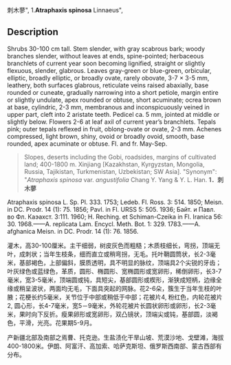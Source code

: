 刺木蓼",
1.**Atraphaxis spinosa** Linnaeus",

## Description
Shrubs 30-100 cm tall. Stem slender, with gray scabrous bark; woody branches slender, without leaves at ends, spine-pointed; herbaceous branchlets of current year soon becoming lignified, straight or slightly flexuous, slender, glabrous. Leaves gray-green or blue-green, orbicular, elliptic, broadly elliptic, or broadly ovate, rarely obovate, 3-7 × 3-5 mm, leathery, both surfaces glabrous, reticulate veins raised abaxially, base rounded or cuneate, gradually narrowing into a short petiole, margin entire or slightly undulate, apex rounded or obtuse, short acuminate; ocrea brown at base, cylindric, 2-3 mm, membranous and inconspicuously veined in upper part, cleft into 2 aristate teeth. Pedicel ca. 5 mm, jointed at middle or slightly below. Flowers 2-6 at leaf axil of current year’s branchlets. Tepals pink; outer tepals reflexed in fruit, oblong-ovate or ovate, 2-3 mm. Achenes compressed, light brown, shiny, ovoid or broadly ovoid, smooth, base rounded, apex acuminate or obtuse. Fl. and fr. May-Sep.

> Slopes, deserts including the Gobi, roadsides, margins of cultivated land; 400-1800 m. Xinjiang [Kazakhstan, Kyrgyzstan, Mongolia, Russia, Tajikistan, Turkmenistan, Uzbekistan; SW Asia].
  "Synonym": "*Atraphaxis* *spinosa* var. *angustifolia* Chang Y. Yang &amp; Y. L. Han.
**1．刺木蓼**

Atraphaxis spinosa L. Sp. Pl. 333. 1753; Ledeb. Fl. Ross. 3: 514. 1850; Meisn. in DC. Prodr. 14 (1): 75. 1856; Pavl. in Fl. URSS 5: 505. 1936; Байт. и Павл. во Фл. Каэахст. 3:111. 1960; H. Reching. et Schiman-Czeika in Fl. Iranica 56: 30. 1968.——A. replicata Lam. Encycl. Meth. Bot. 1: 329. 1783.——A. afghanica Meisn. in DC. Prodr. 14 (1): 76. 1856.

灌木，高30-100厘米。主干细弱，树皮灰色而粗糙；木质枝细长，弯拐，顶端无叶，成刺状；当年生枝条，细而直立或稍弯拐，无毛。托叶鞘圆筒状，长2-3毫米，基部褐色，上部偏斜，膜质透明，具不明显的脉纹，顶端具2个尖锐的牙齿；叶灰绿色或蓝绿色，革质，圆形、椭圆形、宽椭圆形或宽卵形，稀倒卵形，长3-7毫米，宽3-5毫米，顶端圆或钝，具短尖，基部圆形或楔形，渐狭成短柄，边缘全缘或稍呈波状，两面均无毛，下面具突起的网脉。花2-6朵，簇生于当年生枝的叶腋；花梗长约5毫米，关节位于中部或稍低于中部；花被片4, 粉红色，内轮花被片2, 圆心形，长4-7毫米，宽5－9毫米，外轮花被片长圆状卵形或卵形，长2-3毫米，果时向下反折。瘦果卵形或宽卵形，双凸镜状，顶端尖或钝，基部圆，淡褐色，平滑，光亮。花果期5-9月。

产新疆北部及南部之焉曹、托克逊。生盐渍化干旱山坡、荒漠沙地、戈壁滩，海拔400-1800米。伊朗、阿富汗、高加索、哈萨克斯坦、俄罗斯西南部、蒙古西部有分布。
